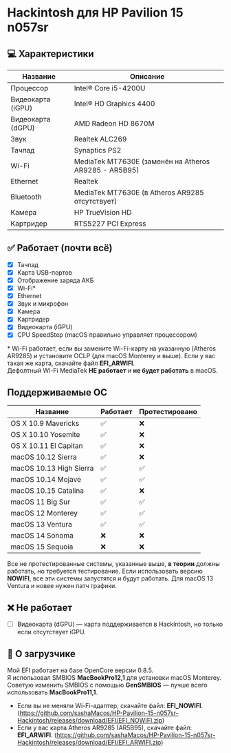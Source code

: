 # Hackintosh для HP Pavilion 15 n057sr

## 💻 Характеристики

| Название                | Описание                               |
|-------------------------|---------------------------------------|
| Процессор              | Intel® Core i5-4200U                  |
| Видеокарта (iGPU)      | Intel® HD Graphics 4400               |
| Видеокарта (dGPU)      | AMD Radeon HD 8670M                   |
| Звук                   | Realtek ALC269                        |
| Тачпад                 | Synaptics PS2                         |
| Wi-Fi                  | MediaTek MT7630E (заменён на Atheros AR9285 - AR5B95) |
| Ethernet               | Realtek                               |
| Bluetooth              | MediaTek MT7630E (в Atheros AR9285 отсутствует) |
| Камера                 | HP TrueVision HD                      |
| Картридер              | RTS5227 PCI Express                   |



## ✅ Работает (почти всё)

- [x] Тачпад
- [x] Карта USB-портов
- [x] Отображение заряда АКБ
- [x] Wi-Fi*
- [x] Ethernet
- [x] Звук и микрофон
- [x] Камера
- [x] Картридер
- [x] Видеокарта (iGPU)
- [x] CPU SpeedStep (macOS правильно управляет процессором)

\* Wi-Fi работает, если вы замените Wi-Fi-карту на указанную (Atheros AR9285) и установите OCLP (для macOS Monterey и выше). Если у вас такая же карта, скачайте файл **EFI_ARWIFI**.  
Дефолтный Wi-Fi MediaTek **НЕ работает** и **не будет работать** в macOS.



## Поддерживаемые ОС

| Название              | Работает | Протестировано |
|-----------------------|----------|----------------|
| OS X 10.9 Mavericks  | ✅        | ❌             |
| OS X 10.10 Yosemite  | ✅        | ❌             |
| OS X 10.11 El Capitan| ✅        | ❌             |
| macOS 10.12 Sierra   | ✅        | ❌             |
| macOS 10.13 High Sierra | ✅    | ✅             |
| macOS 10.14 Mojave   | ✅        | ✅             |
| macOS 10.15 Catalina | ✅        | ❌             |
| macOS 11 Big Sur     | ✅        | ✅             |
| macOS 12 Monterey    | ✅        | ✅             |
| macOS 13 Ventura     | ✅        | ✅             |
| macOS 14 Sonoma      | ❌        | ❌             |
| macOS 15 Sequoia     | ❌        | ❌             |

Все не протестированные системы, указанные выше, **в теории** должны работать, но требуется тестирование. Если использовать версию **NOWIFI**, все эти системы запустятся и будут работать. Для macOS 13 Ventura и новее нужен патч графики.



## ❌ Не работает

- [ ] Видеокарта (dGPU) — карта поддерживается в Hackintosh, но только если отсутствует iGPU.



## 🔵 О загрузчике

Мой EFI работает на базе OpenCore версии 0.8.5.  
Я использовал SMBIOS **MacBookPro12,1** для установки macOS Monterey.  
Советую изменить SMBIOS с помощью **GenSMBIOS** — лучше всего использовать **MacBookPro11,1**.

- Если вы не меняли Wi-Fi-адаптер, скачайте файл: **EFI_NOWIFI**. (https://github.com/sashaMacos/HP-Pavilion-15-n057sr-Hackintosh/releases/download/EFI/EFI_NOWIFI.zip)
- Если у вас карта Atheros AR9285 (AR5B95), скачайте файл: **EFI_ARWIFI**. (https://github.com/sashaMacos/HP-Pavilion-15-n057sr-Hackintosh/releases/download/EFI/EFI_ARWIFI.zip)
